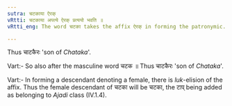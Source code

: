 ```yaml
---
sutra: चटकाया ऐरक्
vRtti: चटकाया अपत्ये ऐरक् प्रत्ययो भवति ॥
vRtti_eng: The word चटका takes the affix ऐरक् in forming the patronymic.

---
```

Thus चाटकैरः 'son of _Chataka_'.

Vart:- So also after the masculine word चटक ॥ Thus चाटकैरः 'son of _Chataka_'.

Vart:- In forming a descendant denoting a female, there is _luk_-elision of the affix. Thus the female descendant of चटका will be चटका, the टाप् being added as belonging to _Ajadi_ class (IV.1.4).